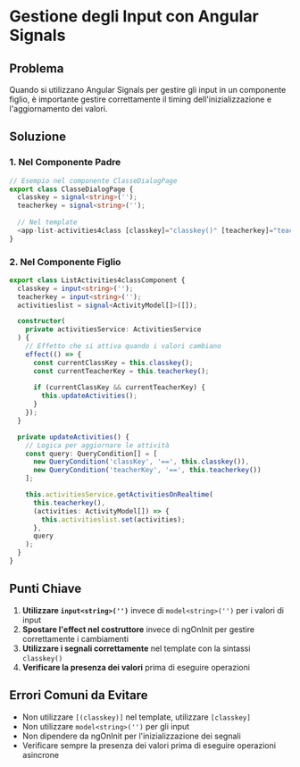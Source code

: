 # Gestione degli Input con Angular Signals

## Problema
Quando si utilizzano Angular Signals per gestire gli input in un componente figlio, è importante gestire correttamente il timing dell'inizializzazione e l'aggiornamento dei valori.

## Soluzione

### 1. Nel Componente Padre
```typescript
// Esempio nel componente ClasseDialogPage
export class ClasseDialogPage {
  classkey = signal<string>('');
  teacherkey = signal<string>('');
  
  // Nel template
  <app-list-activities4class [classkey]="classkey()" [teacherkey]="teacherkey()"></app-list-activities4class>
}
```

### 2. Nel Componente Figlio
```typescript
export class ListActivities4classComponent {
  classkey = input<string>('');
  teacherkey = input<string>('');
  activitieslist = signal<ActivityModel[]>([]);

  constructor(
    private activitiesService: ActivitiesService
  ) {
    // Effetto che si attiva quando i valori cambiano
    effect(() => {
      const currentClassKey = this.classkey();
      const currentTeacherKey = this.teacherkey();
      
      if (currentClassKey && currentTeacherKey) {
        this.updateActivities();
      }
    });
  }

  private updateActivities() {
    // Logica per aggiornare le attività
    const query: QueryCondition[] = [
      new QueryCondition('classKey', '==', this.classkey()),
      new QueryCondition('teacherKey', '==', this.teacherkey())
    ];

    this.activitiesService.getActivitiesOnRealtime(
      this.teacherkey(),
      (activities: ActivityModel[]) => {
        this.activitieslist.set(activities);
      },
      query
    );
  }
}
```

## Punti Chiave
1. **Utilizzare `input<string>('')`** invece di `model<string>('')` per i valori di input
2. **Spostare l'effect nel costruttore** invece di ngOnInit per gestire correttamente i cambiamenti
3. **Utilizzare i segnali correttamente** nel template con la sintassi `classkey()`
4. **Verificare la presenza dei valori** prima di eseguire operazioni

## Errori Comuni da Evitare
- Non utilizzare `[(classkey)]` nel template, utilizzare `[classkey]`
- Non utilizzare `model<string>('')` per gli input
- Non dipendere da ngOnInit per l'inizializzazione dei segnali
- Verificare sempre la presenza dei valori prima di eseguire operazioni asincrone
